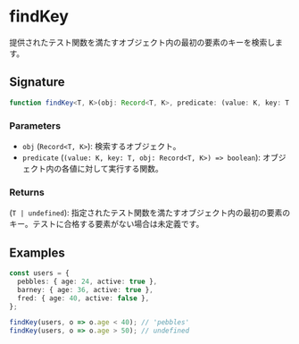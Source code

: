 # findKey

提供されたテスト関数を満たすオブジェクト内の最初の要素のキーを検索します。

## Signature

```typescript
function findKey<T, K>(obj: Record<T, K>, predicate: (value: K, key: T, obj: Record<T, K>) => boolean): T | undefined;
```

### Parameters

- `obj` (`Record<T, K>`): 検索するオブジェクト。
- `predicate` (`(value: K, key: T, obj: Record<T, K>) => boolean`): オブジェクト内の各値に対して実行する関数。

### Returns

(`T | undefined`): 指定されたテスト関数を満たすオブジェクト内の最初の要素のキー。テストに合格する要素がない場合は未定義です。

## Examples

```typescript
const users = {
  pebbles: { age: 24, active: true },
  barney: { age: 36, active: true },
  fred: { age: 40, active: false },
};

findKey(users, o => o.age < 40); // 'pebbles'
findKey(users, o => o.age > 50); // undefined
```
